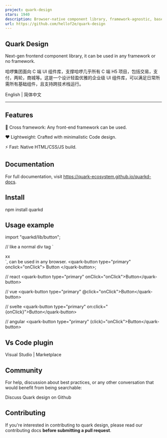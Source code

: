 ```yaml
---
project: quark-design
stars: 1940
description: Browser-native component library, framework-agnostic, base on web components.(企业级 H5 UI 组件库，无框架，即插即用。)
url: https://github.com/hellof2e/quark-design
---
```


Quark Design
------------

Next-gen frontend component library, it can be used in any framework or no framework.

哈啰集团面向 C 端 UI 组件库，支撑哈啰几乎所有 C 端 H5 项目，包括交易，支付，两轮，商城等。这是一个设计轻盈优雅的企业级 UI 组件库，可以满足日常所需所有基础组件，且支持跨技术栈运行。

English | 简体中文

* * *

Features
--------

🚀 Cross framework: Any front-end framework can be used.

❤️ Lightweight: Crafted with minimalistic Code design.

⚡️ Fast: Native HTML/CSS/JS build.

Documentation
-------------

For full documentation, visit https://quark-ecosystem.github.io/quarkd-docs.

Install
-------

npm install quarkd

Usage example
-------------

import "quarkd/lib/button";

// like a normal div tag \`<div>xx</div>\`, can be used in any browser.
<quark-button type\="primary" onclick\="onClick"\>
  Button
</quark-button\>;

// react
<quark-button type\="primary" onClick\="onClick"\>Button</quark-button\>

// vue
<quark-button type\="primary" @click\="onClick"\>Button</quark-button\>

// svelte
<quark-button type\="primary" on:click\="{onClick}"\>Button</quark-button\>

// angular
<quark-button type\="primary" (click)\="onClick"\>Button</quark-button\>

Vs Code plugin
--------------

Visual Studio | Marketplace

Community
---------

For help, discussion about best practices, or any other conversation that would benefit from being searchable:

Discuss Quark design on Github

Contributing
------------

If you're interested in contributing to quark design, please read our contributing docs **before submitting a pull request**.

